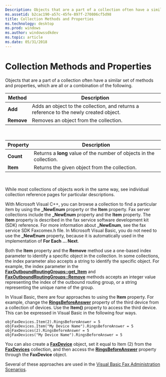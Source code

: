 ```yaml
---
Description: Objects that are a part of a collection often have a similar set of methods and properties, which are all or a combination of the following.
ms.assetid: b2cac190-a57c-45fe-897f-270806cf5d98
title: Collection Methods and Properties
ms.technology: desktop
ms.prod: windows
ms.author: windowssdkdev
ms.topic: article
ms.date: 05/31/2018
---
```


# Collection Methods and Properties

Objects that are a part of a collection often have a similar set of methods and properties, which are all or a combination of the following.



| Method     | Description                                                                            |
|------------|----------------------------------------------------------------------------------------|
| **Add**    | Adds an object to the collection, and returns a reference to the newly created object. |
| **Remove** | Removes an object from the collection.                                                 |



 



| Property  | Description                                                          |
|-----------|----------------------------------------------------------------------|
| **Count** | Returns a **long** value of the number of objects in the collection. |
| **Item**  | Returns the given object from the collection.                        |



 

While most collections of objects work in the same way, see individual collection reference pages for particular descriptions.

With Microsoft Visual C++, you can browse a collection to find a particular item by using the **\_NewEnum** property or the **Item** property. Fax server collections include the **\_NewEnum** property and the **Item** property. The **Item** property is described in the fax service software development kit (SDK) reference. For more information about **\_NewEnum**, see the fax service SDK Faxcomex.h file. In Microsoft Visual Basic, you do not need to use the **\_NewEnum** property, because it is automatically used in the implementation of **For Each ... Next**.

Both the **Item** property and the **Remove** method use a one-based index parameter to identify a specific object in the collection. In some collections, the index parameter also accepts a string to identify the specific object. For example, the index parameter in the [**FaxOutboundRoutingGroups::get\_Item**](-mfax-faxoutboundroutinggroups-item.md) and [**FaxOutboundRoutingGroups::Remove**](-mfax-faxoutboundroutinggroups-cpp-mfax-faxoutboundroutinggroups-remove-cpp.md) methods accepts an integer value representing the index of the outbound routing group, or a string representing the unique name of the group.

In Visual Basic, there are four approaches to using the **Item** property. For example, change the [**RingsBeforeAnswer**](-mfax-faxdevice-cpp-mfax-faxdevice-ringsbeforeanswer-cpp.md) property of the third device from a collection of devices. Use the **Item()** property to access the third device. This can be expressed in Visual Basic in the following four ways.


```
objFaxDevices.Item(2).RingsBeforeAnswer = 5 
objFaxDevices.Item("My Device Name").RingsBeforeAnswer = 5 
objFaxDevices(2).RingsBeforeAnswer = 5 
objFaxDevices("My Device Name").RingsBeforeAnswer = 5
```



You can also create a [**FaxDevice**](-mfax-faxdevice.md) object, set it equal to Item (2) from the [**FaxDevices**](-mfax-faxdevices.md) collection, and then access the [**RingsBeforeAnswer**](-mfax-faxdevice-cpp-mfax-faxdevice-ringsbeforeanswer-cpp.md) property through the **FaxDevice** object.

Several of these approaches are used in the [Visual Basic Fax Administration Scenarios](-mfax-visual-basic-fax-administration-scenarios.md).

 

 



